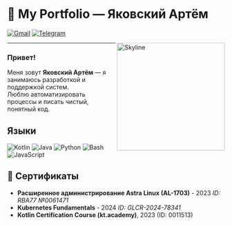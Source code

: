 # 🚀 My Portfolio — Яковский Артём

[![Gmail](https://img.shields.io/badge/-Gmail-c14438?style=flat&logo=gmail&logoColor=white)](mailto:t.ogni.gen@gmail.com)
[![Telegram](https://img.shields.io/badge/-Telegram-blue?style=flat&logo=telegram&logoColor=white)](https://t.me/t_ogni_wrk)

<img align="right" width="250" src="https://raw.githubusercontent.com/moonlincoder/moonlincoder/main/skyline.png" alt="Skyline" />

---

### Привет!

Меня зовут **Яковский Артём** — я занимаюсь разработкой и поддержкой систем.  
Люблю автоматизировать процессы и писать чистый, понятный код.  

##  Языки
![Kotlin](https://img.shields.io/badge/-Kotlin-7F52FF?style=flat&logo=kotlin&logoColor=white) ![Java](https://img.shields.io/badge/-Java-007396?style=flat&logo=java&logoColor=white) ![Python](https://img.shields.io/badge/-Python-3776AB?style=flat&logo=python&logoColor=white) ![Bash](https://img.shields.io/badge/-Bash-4EAA25?style=flat&logo=gnu-bash&logoColor=white) ![JavaScript](https://img.shields.io/badge/-JavaScript-F7DF1E?style=flat&logo=javascript&logoColor=black)

## 📜 Сертификаты

- **Расширенное администрирование Astra Linux (AL-1703)** - 2023 *ID: RBA77 №0061471*
- **Kubernetes Fundamentals** - 2024 *ID: GLCR-2024-78341*
- **Kotlin Certification Course (kt.academy)**, 2023 (ID: 0011513)




 
